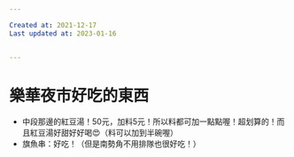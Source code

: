 ```yaml
---

Created at: 2021-12-17
Last updated at: 2023-01-16


---
```


# 樂華夜市好吃的東西


* 中段那邊的紅豆湯！50元，加料5元！所以料都可加一點點喔！超划算的！而且紅豆湯好甜好好喝😍（料可以加到半碗喔）
* 旗魚串：好吃！（但是南勢角不用排隊也很好吃！）

